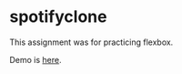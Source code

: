 # spotifyclone

<p>This assignment was for practicing flexbox.<br></p>

Demo is [here](https://dreamy-chandrasekhar-4acc35.netlify.app).
